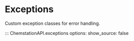 # Exceptions

Custom exception classes for error handling.

::: ChemstationAPI.exceptions
    options:
      show_source: false